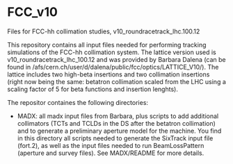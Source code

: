 # FCC_v10
Files for FCC-hh collimation studies, v10_roundracetrack_lhc.100.12

This repository contains all input files needed for performing tracking simulations of the FCC-hh collimation system.
The lattice version used is v10_roundracetrack_lhc_100.12 and was provided by Barbara Dalena (can be found in /afs/cern.ch/user/d/dalena/public/fcc/optics/LATTICE_V10/). 
The lattice includes two high-beta insertions and two collimation insertions (right now being the same: betatron collimation scaled from the LHC using a scaling factor of 5 for beta functions and insertion lenghts).

The repositor containes the following directories:

- MADX: all madx input files from Barbara, plus scripts to add additional collimators (TCTs and TCLDs in the DS after the betatron collimation) and to generate a preliminary aperture model for the machine. You find in this directory all scripts needed to generate the SixTrack input file (fort.2), as well as the input files needed to run BeamLossPattern (aperture and survey files). See MADX/README for more details.



